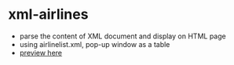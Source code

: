 # xml-airlines
* parse the content of XML document and display on HTML page
* using airlinelist.xml, pop-up window as a table
* [preview here](http://www-scf.usc.edu/~kim268/WOvkzGpZMDHW4/BXRSOjoafVhw4file1.html)